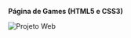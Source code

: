 **Página de Games (HTML5 e CSS3)**

![Projeto Web](https://github.com/user-attachments/assets/e32aa869-63f5-40e4-a671-6c29c8bedf13)
